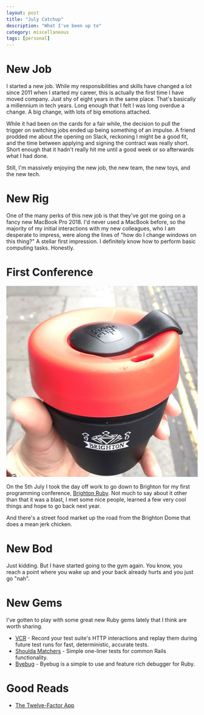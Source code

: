 ```yaml
---
layout: post
title: "July Catchup"
description: "What I've been up to"
category: miscellaneous
tags: [personal]
---
```


# New Job

I started a new job. While my responsibilities and skills have changed a lot since 2011 when I started my career, this is actually the first time I have moved company. Just shy of eight years in the same place. That's basically a millennium in tech years. Long enough that I felt I was long overdue a change. A big change, with lots of big emotions attached.

While it had been on the cards for a fair while, the decision to pull the trigger on switching jobs ended up being something of an impulse. A friend prodded me about the opening on Slack, reckoning I might be a good fit, and the time between applying and signing the contract was really short. Short enough that it hadn't really hit me until a good week or so afterwards what I had done.

Still, I'm massively enjoying the new job, the new team, the new toys, and the new tech.

# New Rig

One of the many perks of this new job is that they've got me going on a fancy new MacBook Pro 2018. I'd never used a MacBook before, so the majority of my initial interactions with my new colleagues, who I am desperate to impress, were along the lines of "how do I change windows on this thing?" A stellar first impression. I definitely know how to perform basic computing tasks. Honestly.

# First Conference

<img src="/assets/images/brighton-ruby-cup.PNG" alt="A Brighton Ruby branded keep cup">

On the 5th July I took the day off work to go down to Brighton for my first programming conference, [Brighton Ruby](https://brightonruby.com). Not much to say about it other than that it was a blast, I met some nice people, learned a few very cool things and hope to go back next year.

And there's a street food market up the road from the Brighton Dome that does a mean jerk chicken.

# New Bod

Just kidding. But I have started going to the gym again. You know, you reach a point where you wake up and your back already hurts and you just go "nah".

# New Gems

I've gotten to play with some great new Ruby gems lately that I think are worth sharing.

* [VCR](https://github.com/vcr/vcr) - Record your test suite's HTTP interactions and replay them during future test runs for fast, deterministic, accurate tests.
* [Shoulda Matchers](https://github.com/thoughtbot/shoulda-matchers) - Simple one-liner tests for common Rails functionality.
* [Byebug](https://github.com/deivid-rodriguez/byebug) - Byebug is a simple to use and feature rich debugger for Ruby.

# Good Reads

* [The Twelve-Factor App](https://12factor.net/)

